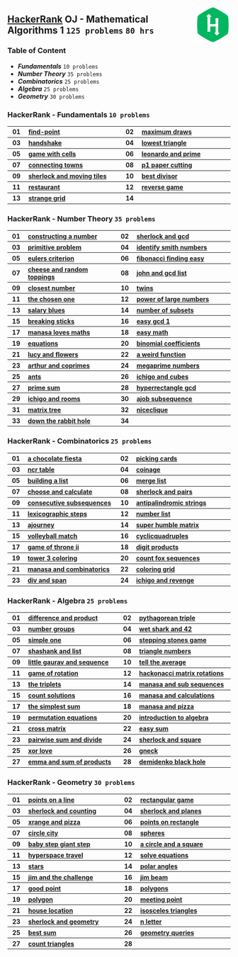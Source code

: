 <img align="right" width="80" src="/logos/hackerrank.jpg"></img>

## [HackerRank](https://www.hackerrank.com/) OJ - Mathematical Algorithms 1 `125 problems` `80 hrs`

### Table of Content

- ***Fundamentals***                `10 problems`
- ***Number Theory***               `35 problems`
- ***Combinatorics***               `25 problems`
- ***Algebra***                     `25 problems`
- ***Geometry***                    `30 problems`

### HackerRank - Fundamentals `10 problems`

<table>
    <tbody>
        <tr>
<th align="center" width="50px">01</th><th align="left" width="550px"><a href="https://www.hackerrank.com/challenges/find-point/problem">find-point</a></th>
<th align="center" width="50px">02</th><th align="left" width="550px"><a href="https://www.hackerrank.com/challenges/maximum-draws/problem">maximum draws</a></th>
        </tr>
        <tr>
<th align="center" width="50px">03</th><th align="left" width="550px"><a href="https://www.hackerrank.com/challenges/handshake/problem">handshake</a></th>
<th align="center" width="50px">04</th><th align="left" width="550px"><a href="https://www.hackerrank.com/challenges/lowest-triangle/problem">lowest triangle</a></th>
        </tr>
        <tr>
<th align="center" width="50px">05</th><th align="left" width="550px"><a href="https://www.hackerrank.com/challenges/game-with-cells/problem">game with cells</a></th>
<th align="center" width="50px">06</th><th align="left" width="550px"><a href="https://www.hackerrank.com/challenges/leonardo-and-prime/problem">leonardo and prime</a></th>
        </tr>
        <tr>
<th align="center" width="50px">07</th><th align="left" width="550px"><a href="https://www.hackerrank.com/challenges/connecting-towns/problem">connecting towns</a></th>
<th align="center" width="50px">08</th><th align="left" width="550px"><a href="https://www.hackerrank.com/challenges/p1-paper-cutting/problem">p1 paper cutting</a></th>
        </tr>
        <tr>
<th align="center" width="50px">09</th><th align="left" width="550px"><a href="https://www.hackerrank.com/challenges/sherlock-and-moving-tiles/problem">sherlock and moving tiles</a></th>
<th align="center" width="50px">10</th><th align="left" width="550px"><a href="https://www.hackerrank.com/challenges/best-divisor/problem">best divisor</a></th>
        </tr>
        <tr>
<th align="center" width="50px">11</th><th align="left" width="550px"><a href="https://www.hackerrank.com/challenges/restaurant/problem">restaurant</a></th>
<th align="center" width="50px">12</th><th align="left" width="550px"><a href="https://www.hackerrank.com/challenges/reverse-game/problem">reverse game</a></th>
        </tr>
        <tr>
<th align="center" width="50px">13</th><th align="left" width="550px"><a href="https://www.hackerrank.com/challenges/strange-grid/problem">strange grid</a></th>
<th align="center" width="50px">14</th><th align="left" width="550px"><a href=""></a></th>
        </tr>
    </tbody>
</table>

### HackerRank - Number Theory `35 problems`

<table>
    <tbody>
        <tr>
<th align="center" width="50px">01</th><th align="left" width="550px"><a href="https://www.hackerrank.com/challenges/constructing-a-number/problem">constructing a number</a></th>
<th align="center" width="50px">02</th><th align="left" width="550px"><a href="https://www.hackerrank.com/challenges/sherlock-and-gcd/problem">sherlock and gcd</a></th>
        </tr>
        <tr>
<th align="center" width="50px">03</th><th align="left" width="550px"><a href="https://www.hackerrank.com/challenges/primitive-problem/problem">primitive problem</a></th>
<th align="center" width="50px">04</th><th align="left" width="550px"><a href="https://www.hackerrank.com/challenges/identify-smith-numbers/problem">identify smith numbers</a></th>
        </tr>
        <tr>
<th align="center" width="50px">05</th><th align="left" width="550px"><a href="https://www.hackerrank.com/challenges/eulers-criterion/problem">eulers criterion</a></th>
<th align="center" width="50px">06</th><th align="left" width="550px"><a href="https://www.hackerrank.com/challenges/fibonacci-finding-easy/problem">fibonacci finding easy</a></th>
        </tr>
        <tr>
<th align="center" width="50px">07</th><th align="left" width="550px"><a href="https://www.hackerrank.com/challenges/cheese-and-random-toppings/problem">cheese and random toppings</a></th>
<th align="center" width="50px">08</th><th align="left" width="550px"><a href="https://www.hackerrank.com/challenges/john-and-gcd-list/problem">john and gcd list</a></th>
        </tr>
        <tr>
<th align="center" width="50px">09</th><th align="left" width="550px"><a href="https://www.hackerrank.com/challenges/closest-number/problem">closest number</a></th>
<th align="center" width="50px">10</th><th align="left" width="550px"><a href="https://www.hackerrank.com/challenges/twins/problem">twins</a></th>
        </tr>
        <tr>
<th align="center" width="50px">11</th><th align="left" width="550px"><a href="https://www.hackerrank.com/challenges/the-chosen-one/problem">the chosen one</a></th>
<th align="center" width="50px">12</th><th align="left" width="550px"><a href="https://www.hackerrank.com/challenges/power-of-large-numbers/problem">power of large numbers</a></th>
        </tr>
        <tr>
<th align="center" width="50px">13</th><th align="left" width="550px"><a href="https://www.hackerrank.com/challenges/salary-blues/problem">salary blues</a></th>
<th align="center" width="50px">14</th><th align="left" width="550px"><a href="https://www.hackerrank.com/challenges/number-of-subsets/problem">number of subsets</a></th>
        </tr>
        <tr>
<th align="center" width="50px">15</th><th align="left" width="550px"><a href="https://www.hackerrank.com/challenges/breaking-sticks/problem">breaking sticks</a></th>
<th align="center" width="50px">16</th><th align="left" width="550px"><a href="https://www.hackerrank.com/challenges/easy-gcd-1/problem">easy gcd 1</a></th>
        </tr>
        <tr>
<th align="center" width="50px">17</th><th align="left" width="550px"><a href="https://www.hackerrank.com/challenges/manasa-loves-maths/problem">manasa loves maths</a></th>
<th align="center" width="50px">18</th><th align="left" width="550px"><a href="https://www.hackerrank.com/challenges/easy-math/problem">easy math</a></th>
        </tr>
        <tr>
<th align="center" width="50px">19</th><th align="left" width="550px"><a href="https://www.hackerrank.com/challenges/equations/problem">equations</a></th>
<th align="center" width="50px">20</th><th align="left" width="550px"><a href="https://www.hackerrank.com/challenges/binomial-coefficients/problem">binomial coefficients</a></th>
        </tr>
        <tr>
<th align="center" width="50px">21</th><th align="left" width="550px"><a href="https://www.hackerrank.com/challenges/lucy-and-flowers/problem">lucy and flowers</a></th>
<th align="center" width="50px">22</th><th align="left" width="550px"><a href="https://www.hackerrank.com/challenges/a-weird-function/problem">a weird function</a></th>
        </tr>
        <tr>
<th align="center" width="50px">23</th><th align="left" width="550px"><a href="https://www.hackerrank.com/challenges/arthur-and-coprimes/problem">arthur and coprimes</a></th>
<th align="center" width="50px">24</th><th align="left" width="550px"><a href="https://www.hackerrank.com/challenges/megaprime-numbers/problem">megaprime numbers</a></th>
        </tr>
        <tr>
<th align="center" width="50px">25</th><th align="left" width="550px"><a href="https://www.hackerrank.com/challenges/ants/problem">ants</a></th>
<th align="center" width="50px">26</th><th align="left" width="550px"><a href="https://www.hackerrank.com/challenges/ichigo-and-cubes/problem">ichigo and cubes</a></th>
        </tr>
        <tr>
<th align="center" width="50px">27</th><th align="left" width="550px"><a href="https://www.hackerrank.com/challenges/prime-sum/problem">prime sum</a></th>
<th align="center" width="50px">28</th><th align="left" width="550px"><a href="https://www.hackerrank.com/challenges/hyperrectangle-gcd/problem">hyperrectangle gcd</a></th>
        </tr>
        <tr>
<th align="center" width="50px">29</th><th align="left" width="550px"><a href="https://www.hackerrank.com/challenges/ichigo-and-rooms/problem">ichigo and rooms</a></th>
<th align="center" width="50px">30</th><th align="left" width="550px"><a href="https://www.hackerrank.com/challenges/ajob-subsequence/problem">ajob subsequence</a></th>
        </tr>
        <tr>
<th align="center" width="50px">31</th><th align="left" width="550px"><a href="https://www.hackerrank.com/challenges/matrix-tree/problem">matrix tree</a></th>
<th align="center" width="50px">32</th><th align="left" width="550px"><a href="https://www.hackerrank.com/challenges/niceclique/problem">niceclique</a></th>
        </tr>
        <tr>
<th align="center" width="50px">33</th><th align="left" width="550px"><a href="https://www.hackerrank.com/challenges/down-the-rabbit-hole/problem">down the rabbit hole</a></th>
<th align="center" width="50px">34</th><th align="left" width="550px"><a href=""></a></th>
        </tr>
    </tbody>
</table>

### HackerRank - Combinatorics `25 problems`

<table>
    <tbody>
        <tr>
<th align="center" width="50px">01</th><th align="left" width="550px"><a href="https://www.hackerrank.com/challenges/a-chocolate-fiesta/problem">a chocolate fiesta</a></th>
<th align="center" width="50px">02</th><th align="left" width="550px"><a href="https://www.hackerrank.com/challenges/picking-cards/problem">picking cards</a></th>
        </tr>
        <tr>
<th align="center" width="50px">03</th><th align="left" width="550px"><a href="https://www.hackerrank.com/challenges/ncr-table/problem">ncr table</a></th>
<th align="center" width="50px">04</th><th align="left" width="550px"><a href="https://www.hackerrank.com/challenges/coinage/problem">coinage</a></th>
        </tr>
        <tr>
<th align="center" width="50px">05</th><th align="left" width="550px"><a href="https://www.hackerrank.com/challenges/building-a-list/problem">building a list</a></th>
<th align="center" width="50px">06</th><th align="left" width="550px"><a href="https://www.hackerrank.com/challenges/merge-list/problem">merge list</a></th>
        </tr>
        <tr>
<th align="center" width="50px">07</th><th align="left" width="550px"><a href="https://www.hackerrank.com/challenges/choose-and-calculate/problem">choose and calculate</a></th>
<th align="center" width="50px">08</th><th align="left" width="550px"><a href="https://www.hackerrank.com/challenges/sherlock-and-pairs/problem">sherlock and pairs</a></th>
        </tr>
        <tr>
<th align="center" width="50px">09</th><th align="left" width="550px"><a href="https://www.hackerrank.com/challenges/consecutive-subsequences/problem">consecutive subsequences</a></th>
<th align="center" width="50px">10</th><th align="left" width="550px"><a href="https://www.hackerrank.com/challenges/antipalindromic-strings/problem">antipalindromic strings</a></th>
        </tr>
        <tr>
<th align="center" width="50px">11</th><th align="left" width="550px"><a href="https://www.hackerrank.com/challenges/lexicographic-steps/problem">lexicographic steps</a></th>
<th align="center" width="50px">12</th><th align="left" width="550px"><a href="https://www.hackerrank.com/challenges/number-list/problem">number list</a></th>
        </tr>
        <tr>
<th align="center" width="50px">13</th><th align="left" width="550px"><a href="https://www.hackerrank.com/challenges/ajourney/problem">ajourney</a></th>
<th align="center" width="50px">14</th><th align="left" width="550px"><a href="https://www.hackerrank.com/challenges/super-humble-matrix/problem">super humble matrix</a></th>
        </tr>
        <tr>
<th align="center" width="50px">15</th><th align="left" width="550px"><a href="https://www.hackerrank.com/challenges/volleyball-match/problem">volleyball match</a></th>
<th align="center" width="50px">16</th><th align="left" width="550px"><a href="https://www.hackerrank.com/challenges/cyclicquadruples/problem">cyclicquadruples</a></th>
        </tr>
        <tr>
<th align="center" width="50px">17</th><th align="left" width="550px"><a href="https://www.hackerrank.com/challenges/game-of-throne-ii/problem">game of throne ii</a></th>
<th align="center" width="50px">18</th><th align="left" width="550px"><a href="https://www.hackerrank.com/challenges/digit-products/problem">digit products</a></th>
        </tr>
        <tr>
<th align="center" width="50px">19</th><th align="left" width="550px"><a href="https://www.hackerrank.com/challenges/tower-3-coloring/problem">tower 3 coloring</a></th>
<th align="center" width="50px">20</th><th align="left" width="550px"><a href="https://www.hackerrank.com/challenges/count-fox-sequences/problem">count fox sequences</a></th>
        </tr>
        <tr>
<th align="center" width="50px">21</th><th align="left" width="550px"><a href="https://www.hackerrank.com/challenges/manasa-and-combinatorics/problem">manasa and combinatorics</a></th>
<th align="center" width="50px">22</th><th align="left" width="550px"><a href="https://www.hackerrank.com/challenges/coloring-grid/problem">coloring grid</a></th>
        </tr>
        <tr>
<th align="center" width="50px">23</th><th align="left" width="550px"><a href="https://www.hackerrank.com/challenges/div-and-span/problem">div and span</a></th>
<th align="center" width="50px">24</th><th align="left" width="550px"><a href="https://www.hackerrank.com/challenges/ichigo-and-revenge/problem">ichigo and revenge</a></th>
        </tr>
    </tbody>
</table>

### HackerRank - Algebra `25 problems`

<table>
    <tbody>
        <tr>
<th align="center" width="50px">01</th><th align="left" width="550px"><a href="https://www.hackerrank.com/challenges/difference-and-product/problem">difference and product</a></th>
<th align="center" width="50px">02</th><th align="left" width="550px"><a href="https://www.hackerrank.com/challenges/pythagorean-triple/problem">pythagorean triple</a></th>
        </tr>
        <tr>
<th align="center" width="50px">03</th><th align="left" width="550px"><a href="https://www.hackerrank.com/challenges/number-groups/problem">number groups</a></th>
<th align="center" width="50px">04</th><th align="left" width="550px"><a href="https://www.hackerrank.com/challenges/wet-shark-and-42/problem">wet shark and 42</a></th>
        </tr>
        <tr>
<th align="center" width="50px">05</th><th align="left" width="550px"><a href="https://www.hackerrank.com/challenges/simple-one/problem">simple one</a></th>
<th align="center" width="50px">06</th><th align="left" width="550px"><a href="https://www.hackerrank.com/challenges/stepping-stones-game/problem">stepping stones game</a></th>
        </tr>
        <tr>
<th align="center" width="50px">07</th><th align="left" width="550px"><a href="https://www.hackerrank.com/challenges/shashank-and-list/problem">shashank and list</a></th>
<th align="center" width="50px">08</th><th align="left" width="550px"><a href="https://www.hackerrank.com/challenges/triangle-numbers/problem">triangle numbers</a></th>
        </tr>
        <tr>
<th align="center" width="50px">09</th><th align="left" width="550px"><a href="https://www.hackerrank.com/challenges/little-gaurav-and-sequence/problem">little gaurav and sequence</a></th>
<th align="center" width="50px">10</th><th align="left" width="550px"><a href="https://www.hackerrank.com/challenges/tell-the-average/problem">tell the average</a></th>
        </tr>
        <tr>
<th align="center" width="50px">11</th><th align="left" width="550px"><a href="https://www.hackerrank.com/challenges/game-of-rotation/problem">game of rotation</a></th>
<th align="center" width="50px">12</th><th align="left" width="550px"><a href="https://www.hackerrank.com/challenges/hackonacci-matrix-rotations/problem">hackonacci matrix rotations</a></th>
        </tr>
        <tr>
<th align="center" width="50px">13</th><th align="left" width="550px"><a href="https://www.hackerrank.com/challenges/the-triplets/problem">the triplets</a></th>
<th align="center" width="50px">14</th><th align="left" width="550px"><a href="https://www.hackerrank.com/challenges/manasa-and-sub-sequences/problem">manasa and sub sequences</a></th>
        </tr>
        <tr>
<th align="center" width="50px">15</th><th align="left" width="550px"><a href="https://www.hackerrank.com/challenges/count-solutions/problem">count solutions</a></th>
<th align="center" width="50px">16</th><th align="left" width="550px"><a href="https://www.hackerrank.com/challenges/manasa-and-calculations/problem">manasa and calculations</a></th>
        </tr>
        <tr>
<th align="center" width="50px">17</th><th align="left" width="550px"><a href="https://www.hackerrank.com/challenges/the-simplest-sum/problem">the simplest sum</a></th>
<th align="center" width="50px">18</th><th align="left" width="550px"><a href="https://www.hackerrank.com/challenges/manasa-and-pizza/problem">manasa and pizza</a></th>
        </tr>
        <tr>
<th align="center" width="50px">19</th><th align="left" width="550px"><a href="https://www.hackerrank.com/challenges/permutation-equations/problem">permutation equations</a></th>
<th align="center" width="50px">20</th><th align="left" width="550px"><a href="https://www.hackerrank.com/challenges/introduction-to-algebra/problem">introduction to algebra</a></th>
        </tr>
        <tr>
<th align="center" width="50px">21</th><th align="left" width="550px"><a href="https://www.hackerrank.com/challenges/cross-matrix/problem">cross matrix</a></th>
<th align="center" width="50px">22</th><th align="left" width="550px"><a href="https://www.hackerrank.com/challenges/easy-sum/problem">easy sum</a></th>
        </tr>
        <tr>
<th align="center" width="50px">23</th><th align="left" width="550px"><a href="https://www.hackerrank.com/challenges/pairwise-sum-and-divide/problem">pairwise sum and divide</a></th>
<th align="center" width="50px">24</th><th align="left" width="550px"><a href="https://www.hackerrank.com/challenges/sherlock-and-square/problem">sherlock and square</a></th>
        </tr>
        <tr>
<th align="center" width="50px">25</th><th align="left" width="550px"><a href="https://www.hackerrank.com/challenges/xor-love/problem">xor love</a></th>
<th align="center" width="50px">26</th><th align="left" width="550px"><a href="https://www.hackerrank.com/challenges/gneck/problem">gneck</a></th>
        </tr>
        <tr>
<th align="center" width="50px">27</th><th align="left" width="550px"><a href="https://www.hackerrank.com/challenges/emma-and-sum-of-products/problem">emma and sum of products</a></th>
<th align="center" width="50px">28</th><th align="left" width="550px"><a href="https://www.hackerrank.com/challenges/demidenko-black-hole/problem">demidenko black hole</a></th>
        </tr>
    </tbody>
</table>

### HackerRank - Geometry `30 problems`

<table>
    <tbody>
        <tr>
<th align="center" width="50px">01</th><th align="left" width="550px"><a href="https://www.hackerrank.com/challenges/points-on-a-line/problem">points on a line</a></th>
<th align="center" width="50px">02</th><th align="left" width="550px"><a href="https://www.hackerrank.com/challenges/rectangular-game/problem">rectangular game</a></th>
        </tr>
        <tr>
<th align="center" width="50px">03</th><th align="left" width="550px"><a href="https://www.hackerrank.com/challenges/sherlock-and-counting/problem">sherlock and counting</a></th>
<th align="center" width="50px">04</th><th align="left" width="550px"><a href="https://www.hackerrank.com/challenges/sherlock-and-planes/problem">sherlock and planes</a></th>
        </tr>
        <tr>
<th align="center" width="50px">05</th><th align="left" width="550px"><a href="https://www.hackerrank.com/challenges/xrange-and-pizza/problem">xrange and pizza</a></th>
<th align="center" width="50px">06</th><th align="left" width="550px"><a href="https://www.hackerrank.com/challenges/points-on-rectangle/problem">points on rectangle</a></th>
        </tr>
        <tr>
<th align="center" width="50px">07</th><th align="left" width="550px"><a href="https://www.hackerrank.com/challenges/circle-city/problem">circle city</a></th>
<th align="center" width="50px">08</th><th align="left" width="550px"><a href="https://www.hackerrank.com/challenges/spheres/problem">spheres</a></th>
        </tr>
        <tr>
<th align="center" width="50px">09</th><th align="left" width="550px"><a href="https://www.hackerrank.com/challenges/baby-step-giant-step/problem">baby step giant step</a></th>
<th align="center" width="50px">10</th><th align="left" width="550px"><a href="https://www.hackerrank.com/challenges/a-circle-and-a-square/problem">a circle and a square</a></th>
        </tr>
        <tr>
<th align="center" width="50px">11</th><th align="left" width="550px"><a href="https://www.hackerrank.com/challenges/hyperspace-travel/problem">hyperspace travel</a></th>
<th align="center" width="50px">12</th><th align="left" width="550px"><a href="https://www.hackerrank.com/challenges/solve-equations/problem">solve equations</a></th>
        </tr>
        <tr>
<th align="center" width="50px">13</th><th align="left" width="550px"><a href="https://www.hackerrank.com/challenges/stars/problem">stars</a></th>
<th align="center" width="50px">14</th><th align="left" width="550px"><a href="https://www.hackerrank.com/challenges/polar-angles/problem">polar angles</a></th>
        </tr>
        <tr>
<th align="center" width="50px">15</th><th align="left" width="550px"><a href="https://www.hackerrank.com/challenges/jim-and-the-challenge/problem">jim and the challenge</a></th>
<th align="center" width="50px">16</th><th align="left" width="550px"><a href="https://www.hackerrank.com/challenges/jim-beam/problem">jim beam</a></th>
        </tr>
        <tr>
<th align="center" width="50px">17</th><th align="left" width="550px"><a href="https://www.hackerrank.com/challenges/good-point/problem">good point</a></th>
<th align="center" width="50px">18</th><th align="left" width="550px"><a href="https://www.hackerrank.com/challenges/polygons/problem">polygons</a></th>
        </tr>
        <tr>
<th align="center" width="50px">19</th><th align="left" width="550px"><a href="https://www.hackerrank.com/challenges/polygon/problem">polygon</a></th>
<th align="center" width="50px">20</th><th align="left" width="550px"><a href="https://www.hackerrank.com/challenges/meeting-point/problem">meeting point</a></th>
        </tr>
        <tr>
<th align="center" width="50px">21</th><th align="left" width="550px"><a href="https://www.hackerrank.com/challenges/house-location/problem">house location</a></th>
<th align="center" width="50px">22</th><th align="left" width="550px"><a href="https://www.hackerrank.com/challenges/isosceles-triangles/problem">isosceles triangles</a></th>
        </tr>
        <tr>
<th align="center" width="50px">23</th><th align="left" width="550px"><a href="https://www.hackerrank.com/challenges/sherlock-and-geometry/problem">sherlock and geometry</a></th>
<th align="center" width="50px">24</th><th align="left" width="550px"><a href="https://www.hackerrank.com/challenges/n-letter/problem">n letter</a></th>
        </tr>
        <tr>
<th align="center" width="50px">25</th><th align="left" width="550px"><a href="https://www.hackerrank.com/challenges/best-sum/problem">best sum</a></th>
<th align="center" width="50px">26</th><th align="left" width="550px"><a href="https://www.hackerrank.com/challenges/geometry-queries/problem">geometry queries</a></th>
        </tr>
        <tr>
<th align="center" width="50px">27</th><th align="left" width="550px"><a href="https://www.hackerrank.com/challenges/count-triangles/problem">count triangles</a></th>
<th align="center" width="50px">28</th><th align="left" width="550px"><a href=""></a></th>
        </tr>
    </tbody>
</table>
